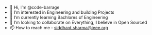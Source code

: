 - 👋 Hi, I’m @code-barrage
- 👀 I’m interested in Engineering and building Projects
- 🌱 I’m currently learning Bachlores of Engineering 
- 💞️ I’m looking to collaborate on Everything, I believe in Open Sourced 
- 📫 How to reach me - siddhant.sharma@ieee.org

<!---
code-barrage/code-barrage is a ✨ special ✨ repository because its `README.md` (this file) appears on your GitHub profile.
You can click the Preview link to take a look at your changes.
--->
